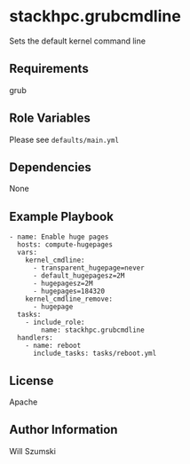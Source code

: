 stackhpc.grubcmdline
====================

Sets the default kernel command line

Requirements
------------

grub

Role Variables
--------------

Please see `defaults/main.yml`

Dependencies
------------

None

Example Playbook
----------------

```
- name: Enable huge pages
  hosts: compute-hugepages
  vars:
    kernel_cmdline:
      - transparent_hugepage=never
      - default_hugepagesz=2M
      - hugepagesz=2M
      - hugepages=184320
    kernel_cmdline_remove:
      - hugepage
  tasks:
    - include_role:
        name: stackhpc.grubcmdline
  handlers:
    - name: reboot
      include_tasks: tasks/reboot.yml
```

License
-------

Apache

Author Information
------------------

Will Szumski
